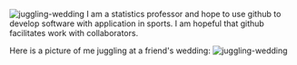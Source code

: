 ![juggling-wedding](https://github.com/jasonaosborne/jasonaosborne.github.io/assets/10078088/aac28fd7-a823-4e67-944c-42b516e8ed97)
I am a statistics professor and hope to use github to develop software with application in sports.  I am hopeful that github facilitates work with collaborators.

Here is a picture of me juggling at a friend's wedding:
![juggling-wedding](https://github.com/jasonaosborne/jasonaosborne.github.io/assets/10078088/3ff04bac-66cf-4fa5-b4dc-a46a4cc1a328)
